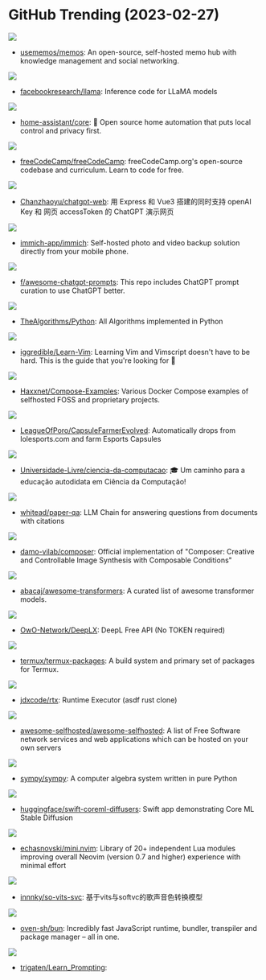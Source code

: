 # GitHub Trending (2023-02-27)

![](https://img.shields.io/badge/TypeScript-New%20680-green?style=flat-square&logo=appveyor)
- [usememos/memos](https://github.com/usememos/memos): An open-source, self-hosted memo hub with knowledge management and social networking.

![](https://img.shields.io/badge/Python-New%201-green?style=flat-square&logo=appveyor)
- [facebookresearch/llama](https://github.com/facebookresearch/llama): Inference code for LLaMA models

![](https://img.shields.io/badge/Python-New%2032-green?style=flat-square&logo=appveyor)
- [home-assistant/core](https://github.com/home-assistant/core): 🏡 Open source home automation that puts local control and privacy first.

![](https://img.shields.io/badge/TypeScript-New%2076-green?style=flat-square&logo=appveyor)
- [freeCodeCamp/freeCodeCamp](https://github.com/freeCodeCamp/freeCodeCamp): freeCodeCamp.org's open-source codebase and curriculum. Learn to code for free.

![](https://img.shields.io/badge/Vue-New%20139-green?style=flat-square&logo=appveyor)
- [Chanzhaoyu/chatgpt-web](https://github.com/Chanzhaoyu/chatgpt-web): 用 Express 和 Vue3 搭建的同时支持 openAI Key 和 网页 accessToken 的 ChatGPT 演示网页

![](https://img.shields.io/badge/Dart-New%20249-green?style=flat-square&logo=appveyor)
- [immich-app/immich](https://github.com/immich-app/immich): Self-hosted photo and video backup solution directly from your mobile phone.

![](https://img.shields.io/badge/HTML-New%20482-green?style=flat-square&logo=appveyor)
- [f/awesome-chatgpt-prompts](https://github.com/f/awesome-chatgpt-prompts): This repo includes ChatGPT prompt curation to use ChatGPT better.

![](https://img.shields.io/badge/Python-New%20187-green?style=flat-square&logo=appveyor)
- [TheAlgorithms/Python](https://github.com/TheAlgorithms/Python): All Algorithms implemented in Python

![](https://img.shields.io/badge/none-New%20176-green?style=flat-square&logo=appveyor)
- [iggredible/Learn-Vim](https://github.com/iggredible/Learn-Vim): Learning Vim and Vimscript doesn't have to be hard. This is the guide that you're looking for 📖

![](https://img.shields.io/badge/none-New%20961-green?style=flat-square&logo=appveyor)
- [Haxxnet/Compose-Examples](https://github.com/Haxxnet/Compose-Examples): Various Docker Compose examples of selfhosted FOSS and proprietary projects.

![](https://img.shields.io/badge/Python-New%2036-green?style=flat-square&logo=appveyor)
- [LeagueOfPoro/CapsuleFarmerEvolved](https://github.com/LeagueOfPoro/CapsuleFarmerEvolved): Automatically drops from lolesports.com and farm Esports Capsules

![](https://img.shields.io/badge/none-New%20151-green?style=flat-square&logo=appveyor)
- [Universidade-Livre/ciencia-da-computacao](https://github.com/Universidade-Livre/ciencia-da-computacao): 🎓 Um caminho para a educação autodidata em Ciência da Computação!

![](https://img.shields.io/badge/Python-New%2064-green?style=flat-square&logo=appveyor)
- [whitead/paper-qa](https://github.com/whitead/paper-qa): LLM Chain for answering questions from documents with citations

![](https://img.shields.io/badge/none-New%20183-green?style=flat-square&logo=appveyor)
- [damo-vilab/composer](https://github.com/damo-vilab/composer): Official implementation of "Composer: Creative and Controllable Image Synthesis with Composable Conditions"

![](https://img.shields.io/badge/none-New%2058-green?style=flat-square&logo=appveyor)
- [abacaj/awesome-transformers](https://github.com/abacaj/awesome-transformers): A curated list of awesome transformer models.

![](https://img.shields.io/badge/Go-New%20218-green?style=flat-square&logo=appveyor)
- [OwO-Network/DeepLX](https://github.com/OwO-Network/DeepLX): DeepL Free API (No TOKEN required)

![](https://img.shields.io/badge/Shell-New%2015-green?style=flat-square&logo=appveyor)
- [termux/termux-packages](https://github.com/termux/termux-packages): A build system and primary set of packages for Termux.

![](https://img.shields.io/badge/Rust-New%2084-green?style=flat-square&logo=appveyor)
- [jdxcode/rtx](https://github.com/jdxcode/rtx): Runtime Executor (asdf rust clone)

![](https://img.shields.io/badge/Makefile-New%20191-green?style=flat-square&logo=appveyor)
- [awesome-selfhosted/awesome-selfhosted](https://github.com/awesome-selfhosted/awesome-selfhosted): A list of Free Software network services and web applications which can be hosted on your own servers

![](https://img.shields.io/badge/Python-New%2018-green?style=flat-square&logo=appveyor)
- [sympy/sympy](https://github.com/sympy/sympy): A computer algebra system written in pure Python

![](https://img.shields.io/badge/Swift-New%2027-green?style=flat-square&logo=appveyor)
- [huggingface/swift-coreml-diffusers](https://github.com/huggingface/swift-coreml-diffusers): Swift app demonstrating Core ML Stable Diffusion

![](https://img.shields.io/badge/Lua-New%2052-green?style=flat-square&logo=appveyor)
- [echasnovski/mini.nvim](https://github.com/echasnovski/mini.nvim): Library of 20+ independent Lua modules improving overall Neovim (version 0.7 and higher) experience with minimal effort

![](https://img.shields.io/badge/Python-New%2066-green?style=flat-square&logo=appveyor)
- [innnky/so-vits-svc](https://github.com/innnky/so-vits-svc): 基于vits与softvc的歌声音色转换模型

![](https://img.shields.io/badge/Zig-New%2058-green?style=flat-square&logo=appveyor)
- [oven-sh/bun](https://github.com/oven-sh/bun): Incredibly fast JavaScript runtime, bundler, transpiler and package manager – all in one.

![](https://img.shields.io/badge/TeX-New%2099-green?style=flat-square&logo=appveyor)
- [trigaten/Learn_Prompting](https://github.com/trigaten/Learn_Prompting): 

